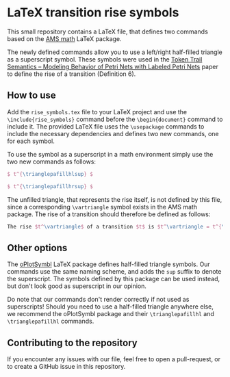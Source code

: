 # LaTeX transition rise symbols

This small repository contains a LaTeX file, that defines two commands based on the [AMS math](https://ctan.org/pkg/amsmath?lang=en) LaTeX package.

The newly defined commands allow you to use a left/right half-filled triangle as a superscript symbol. These symbols were used in the [Token Trail Semantics – Modeling Behavior of Petri Nets with Labeled Petri Nets](https://link.springer.com/chapter/10.1007/978-3-031-33620-1_16) paper to define the rise of a transition (Definition 6).

## How to use

Add the `rise_symbols.tex` file to your LaTeX project and use the `\include{rise_symbols}` command before the `\begin{document}` command to include it. The provided LaTeX file uses the `\usepackage` commands to include the necessary dependencies and defines two new commands, one for each symbol.

To use the symbol as a superscript in a math environment simply use the two new commands as follows:

```latex
$ t^{\trianglepafillhlsup} $

$ t^{\trianglepafillhrsup} $
```

The unfilled triangle, that represents the rise itself, is not defined by this file, since a corresponding `\vartriangle` symbol exists in the AMS math package. The rise of a transition should therefore be defined as follows:

```latex
The rise $t^\vartriangle$ of a transition $t$ is $t^\vartriangle = t^{\trianglepafillhrsup} - t^{\trianglepafillhlsup}$
```

## Other options

The [oPlotSymbl](https://ctan.org/pkg/oplotsymbl?lang=en) LaTeX package defines half-filled triangle symbols. Our commands use the same naming scheme, and adds the `sup` suffix to denote the superscript. The symbols defined by this package can be used instead, but don't look good as superscript in our opinion.

Do note that our commands don't render correctly if not used as superscripts! Should you need to use a half-filled triangle anywhere else, we recommend the oPlotSymbl package and their `\trianglepafillhl` and `\trianglepafillhl` commands.

## Contributing to the repository

If you encounter any issues with our file, feel free to open a pull-request, or to create a GitHub issue in this repository.
